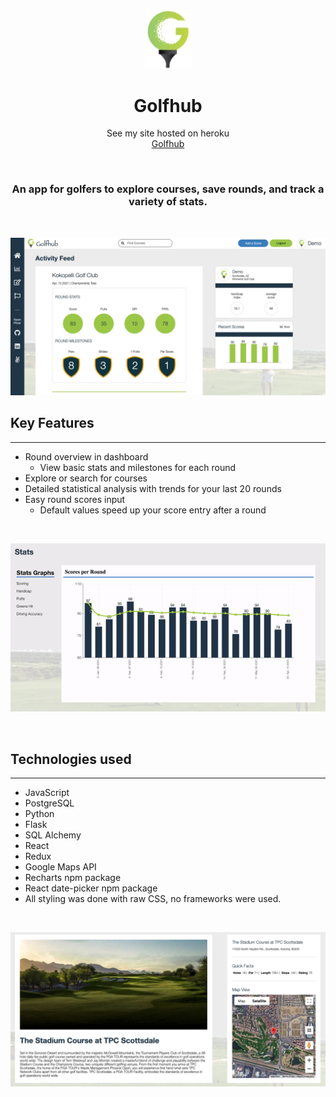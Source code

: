 <p align="center">
   <img width="75px" alt="logo" src="./react-app/src/assets/tee.jpeg">
</p>
<h1 align="center">Golfhub</h1>

<p align="center">See my site hosted on heroku
<br><a href="https://golfhub.herokuapp.com/">Golfhub</a></br></p>
&nbsp

<h3 align="center">An app for golfers to explore courses, save rounds, and track a variety of stats.</h3>

<p>&nbsp;</p>

![Dashboard](./react-app/src/assets/dashboard.jpeg)

## Key Features

---
- Round overview in dashboard
   - View basic stats and milestones for each round
- Explore or search for courses
- Detailed statistical analysis with trends for your last 20 rounds
- Easy round scores input
   - Default values speed up your score entry after a round

<p>&nbsp;</p>

![Statistics charts](react-app/src/assets/statgraphs.gif)

<p>&nbsp;</p>

## Technologies used

---

- JavaScript
- PostgreSQL
- Python
- Flask
- SQL Alchemy
- React
- Redux
- Google Maps API
- Recharts npm package
- React date-picker npm package
- All styling was done with raw CSS, no frameworks were used.
<p>&nbsp;</p>



![Dashboard](./react-app/src/assets/coursepage.jpeg)

